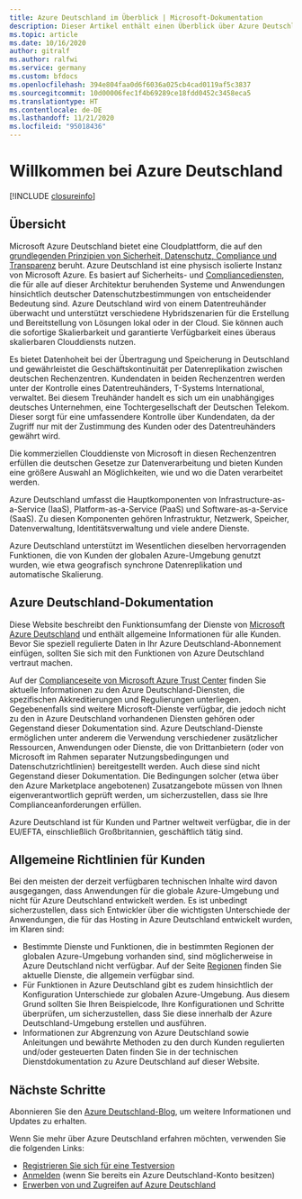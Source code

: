 ```yaml
---
title: Azure Deutschland im Überblick | Microsoft-Dokumentation
description: Dieser Artikel enthält einen Überblick über Azure Deutschland-Cloudfunktionen, den vertrauenswürdigen Aufbau und die Sicherheitsmerkmale, die die Complianceanforderungen deutscher Datenschutzrichtlinien unterstützen.
ms.topic: article
ms.date: 10/16/2020
author: gitralf
ms.author: ralfwi
ms.service: germany
ms.custom: bfdocs
ms.openlocfilehash: 394e804faa0d6f6036a025cb4cad0119af5c3837
ms.sourcegitcommit: 10d00006fec1f4b69289ce18fdd0452c3458eca5
ms.translationtype: HT
ms.contentlocale: de-DE
ms.lasthandoff: 11/21/2020
ms.locfileid: "95018436"
---
```

# <a name="welcome-to-azure-germany"></a>Willkommen bei Azure Deutschland

[!INCLUDE [closureinfo](../../includes/germany-closure-info.md)]

## <a name="overview"></a>Übersicht
Microsoft Azure Deutschland bietet eine Cloudplattform, die auf den [grundlegenden Prinzipien von Sicherheit, Datenschutz, Compliance und Transparenz](https://azure.microsoft.com/overview/clouds/germany/) beruht. Azure Deutschland ist eine physisch isolierte Instanz von Microsoft Azure. Es basiert auf Sicherheits- und [Compliancediensten](https://azure.microsoft.com/support/trust-center/compliance/), die für alle auf dieser Architektur beruhenden Systeme und Anwendungen hinsichtlich deutscher Datenschutzbestimmungen von entscheidender Bedeutung sind. Azure Deutschland wird von einem Datentreuhänder überwacht und unterstützt verschiedene Hybridszenarien für die Erstellung und Bereitstellung von Lösungen lokal oder in der Cloud. Sie können auch die sofortige Skalierbarkeit und garantierte Verfügbarkeit eines überaus skalierbaren Clouddiensts nutzen.

Es bietet Datenhoheit bei der Übertragung und Speicherung in Deutschland und gewährleistet die Geschäftskontinuität per Datenreplikation zwischen deutschen Rechenzentren. Kundendaten in beiden Rechenzentren werden unter der Kontrolle eines Datentreuhänders, T-Systems International, verwaltet. Bei diesem Treuhänder handelt es sich um ein unabhängiges deutsches Unternehmen, eine Tochtergesellschaft der Deutschen Telekom. Dieser sorgt für eine umfassendere Kontrolle über Kundendaten, da der Zugriff nur mit der Zustimmung des Kunden oder des Datentreuhänders gewährt wird.

Die kommerziellen Clouddienste von Microsoft in diesen Rechenzentren erfüllen die deutschen Gesetze zur Datenverarbeitung und bieten Kunden eine größere Auswahl an Möglichkeiten, wie und wo die Daten verarbeitet werden.

Azure Deutschland umfasst die Hauptkomponenten von Infrastructure-as-a-Service (IaaS), Platform-as-a-Service (PaaS) und Software-as-a-Service (SaaS). Zu diesen Komponenten gehören Infrastruktur, Netzwerk, Speicher, Datenverwaltung, Identitätsverwaltung und viele andere Dienste.

Azure Deutschland unterstützt im Wesentlichen dieselben hervorragenden Funktionen, die von Kunden der globalen Azure-Umgebung genutzt wurden, wie etwa geografisch synchrone Datenreplikation und automatische Skalierung. 

## <a name="azure-germany-documentation"></a>Azure Deutschland-Dokumentation
Diese Website beschreibt den Funktionsumfang der Dienste von [Microsoft Azure Deutschland](https://azure.microsoft.com/overview/clouds/germany/) und enthält allgemeine Informationen für alle Kunden. Bevor Sie speziell regulierte Daten in Ihr Azure Deutschland-Abonnement einfügen, sollten Sie sich mit den Funktionen von Azure Deutschland vertraut machen.

Auf der [Complianceseite von Microsoft Azure Trust Center](https://www.microsoft.com/TrustCenter/Compliance/default.aspx) finden Sie aktuelle Informationen zu den Azure Deutschland-Diensten, die spezifischen Akkreditierungen und Regulierungen unterliegen. Gegebenenfalls sind weitere Microsoft-Dienste verfügbar, die jedoch nicht zu den in Azure Deutschland vorhandenen Diensten gehören oder Gegenstand dieser Dokumentation sind. Azure Deutschland-Dienste ermöglichen unter anderem die Verwendung verschiedener zusätzlicher Ressourcen, Anwendungen oder Dienste, die von Drittanbietern (oder von Microsoft im Rahmen separater Nutzungsbedingungen und Datenschutzrichtlinien) bereitgestellt werden. Auch diese sind nicht Gegenstand dieser Dokumentation. Die Bedingungen solcher (etwa über den Azure Marketplace angebotenen) Zusatzangebote müssen von Ihnen eigenverantwortlich geprüft werden, um sicherzustellen, dass sie Ihre Complianceanforderungen erfüllen.

Azure Deutschland ist für Kunden und Partner weltweit verfügbar, die in der EU/EFTA, einschließlich Großbritannien, geschäftlich tätig sind.

## <a name="general-guidance-for-customers"></a>Allgemeine Richtlinien für Kunden
Bei den meisten der derzeit verfügbaren technischen Inhalte wird davon ausgegangen, dass Anwendungen für die globale Azure-Umgebung und nicht für Azure Deutschland entwickelt werden. Es ist unbedingt sicherzustellen, dass sich Entwickler über die wichtigsten Unterschiede der Anwendungen, die für das Hosting in Azure Deutschland entwickelt wurden, im Klaren sind:

* Bestimmte Dienste und Funktionen, die in bestimmten Regionen der globalen Azure-Umgebung vorhanden sind, sind möglicherweise in Azure Deutschland nicht verfügbar. Auf der Seite [Regionen](https://azure.microsoft.com/regions/services) finden Sie aktuelle Dienste, die allgemein verfügbar sind. 
* Für Funktionen in Azure Deutschland gibt es zudem hinsichtlich der Konfiguration Unterschiede zur globalen Azure-Umgebung. Aus diesem Grund sollten Sie Ihren Beispielcode, Ihre Konfigurationen und Schritte überprüfen, um sicherzustellen, dass Sie diese innerhalb der Azure Deutschland-Umgebung erstellen und ausführen.
* Informationen zur Abgrenzung von Azure Deutschland sowie Anleitungen und bewährte Methoden zu den durch Kunden regulierten und/oder gesteuerten Daten finden Sie in der technischen Dienstdokumentation zu Azure Deutschland auf dieser Website.

## <a name="next-steps"></a>Nächste Schritte
Abonnieren Sie den [Azure Deutschland-Blog](/archive/blogs/azuregermany/), um weitere Informationen und Updates zu erhalten.

Wenn Sie mehr über Azure Deutschland erfahren möchten, verwenden Sie die folgenden Links:

* [Registrieren Sie sich für eine Testversion](https://azure.microsoft.com/free/germany/)
* [Anmelden](https://portal.microsoftazure.de/) (wenn Sie bereits ein Azure Deutschland-Konto besitzen)
* [Erwerben von und Zugreifen auf Azure Deutschland](https://azure.microsoft.com/overview/clouds/germany/)
